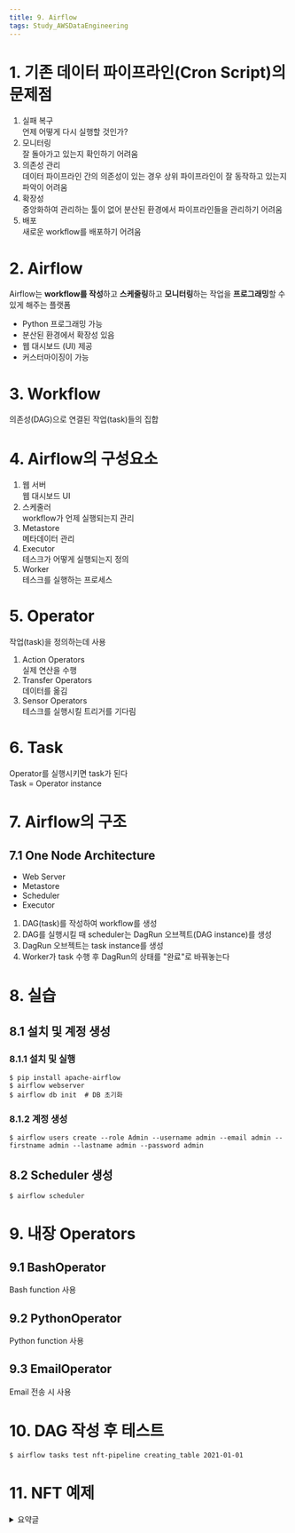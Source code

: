 ```yaml
---
title: 9. Airflow
tags: Study_AWSDataEngineering
---
```


<!--more-->

# 1. 기존 데이터 파이프라인(Cron Script)의 문제점
1. 실패 복구 \
언제 어떻게 다시 실행할 것인가?
2. 모니터링 \
잘 돌아가고 있는지 확인하기 어려움
3. 의존성 관리 \
데이터 파이프라인 간의 의존성이 있는 경우 상위 파이프라인이 잘 동작하고 있는지 파악이 어려움
4. 확장성 \
중앙화하여 관리하는 툴이 없어 분산된 환경에서 파이프라인들을 관리하기 어려움
5. 배포 \
새로운 workflow를 배포하기 어려움


# 2. Airflow
Airflow는 **workflow를 작성**하고 **스케줄링**하고 **모니터링**하는 작업을 **프로그래밍**할 수 있게 해주는 플랫폼

- Python 프로그래밍 가능
- 분산된 환경에서 확장성 있음
- 웹 대시보드 (UI) 제공
- 커스터마이징이 가능


# 3. Workflow
의존성(DAG)으로 연결된 작업(task)들의 집합


# 4. Airflow의 구성요소
1. 웹 서버 \
웹 대시보드 UI
2. 스케줄러 \
workflow가 언제 실행되는지 관리
3. Metastore \
메타데이터 관리
4. Executor \
테스크가 어떻게 실행되는지 정의
5. Worker \
테스크를 실행하는 프로세스


# 5. Operator
작업(task)을 정의하는데 사용

1. Action Operators \
실제 연산을 수행
2. Transfer Operators \
데이터를 옮김
3. Sensor Operators \
테스크를 실행시킬 트리거를 기다림


# 6. Task
Operator를 실행시키면 task가 된다 \
Task = Operator instance


# 7. Airflow의 구조
## 7.1 One Node Architecture
- Web Server
- Metastore
- Scheduler
- Executor

1. DAG(task)를 작성하여 workflow를 생성
2. DAG를 실행시킬 때 scheduler는 DagRun 오브젝트(DAG instance)를 생성
3. DagRun 오브젝트는 task instance를 생성
4. Worker가 task 수행 후 DagRun의 상태를 "완료"로 바꿔놓는다


# 8. 실습
## 8.1 설치 및 계정 생성
### 8.1.1 설치 및 실행
```
$ pip install apache-airflow
$ airflow webserver
$ airflow db init  # DB 초기화
```

### 8.1.2 계정 생성
```
$ airflow users create --role Admin --username admin --email admin --firstname admin --lastname admin --password admin
```

## 8.2 Scheduler 생성
```
$ airflow scheduler
```


# 9. 내장 Operators
## 9.1 BashOperator
Bash function 사용

## 9.2 PythonOperator
Python function 사용

## 9.3 EmailOperator
Email 전송 시 사용


# 10. DAG 작성 후 테스트
```
$ airflow tasks test nft-pipeline creating_table 2021-01-01
```


# 11. NFT 예제
<details>
  <summary>요약글</summary>
  <div markdown="1">
    
    from datetime import datetime
    import json
    from pandas import json_normalize

    from airflow import DAG
    from airflow.providers.sqlite.operators.sqlite import SqliteOperator
    from airflow.providers.http.sensors.http import HttpSensor
    from airflow.providers.http.operators.http import SimpleHttpOperator
    from airflow.operators.python import PythonOperator
    from airflow.operators.bash import BashOperator


    default_args = {
        'start_date': datetime(2023, 1, 1),
    }

    def _processing_nft(ti):
        data = ti.xcom_pull(task_ids='extract_nft')
        if data is None:
            raise ValueError("data is empty")

        assets         = data['assets'][0]
        asset_contract = assets['asset_contract']

        processed_nft = json_normalize({
            'token_id': assets['token_id'],
            'name': asset_contract['name'],
            'image_url': asset_contract['image_url']
        })
        processed_nft.to_csv('/tmp/processed_nft.csv', index=False, header=False)


    with DAG(
        dag_id='nft-pipeline',
        schedule_interval='@daily',
        default_args=default_args,
        tags=['nft'],
        catchup=True
    ) as dag:

        creating_table = SqliteOperator(
            task_id='creating_table',
            sqlite_conn_id='db_sqlite',
            sql='''
                CREATE TABLE IF NOT EXISTS nfts (
                    token_id    TEXT PRIMARY KEY,
                    name        TEXT NOT NULL,
                    image_url   TEXT NOT NULL
                )
            '''
        )

        is_api_available = HttpSensor(
            task_id='is_api_available',
            http_conn_id='opensea_api',
            endpoint='api/v1/assets?collection=doodles-official&limit=1',
        )

        extract_nft = SimpleHttpOperator(
            task_id='extract_nft',
            http_conn_id='opensea_api',
            endpoint='api/v1/assets?collection=doodles-official&limit=1',
            method='GET',
            response_filter=lambda res: json.loads(res.text),
            log_response=True
        )

        process_nft = PythonOperator(
            task_id='process_nft',
            python_callable=_processing_nft,
        )

        store_nft = BashOperator(
            task_id='store_nft',
            bash_command='echo -e ".separator ","\n.import /tmp/processed_nft.csv nfts" | sqlite3 /root/airflow/airflow.db'
        )

        creating_table >> is_api_available >> extract_nft >> process_nft >> store_nft
  </div>
</details>
